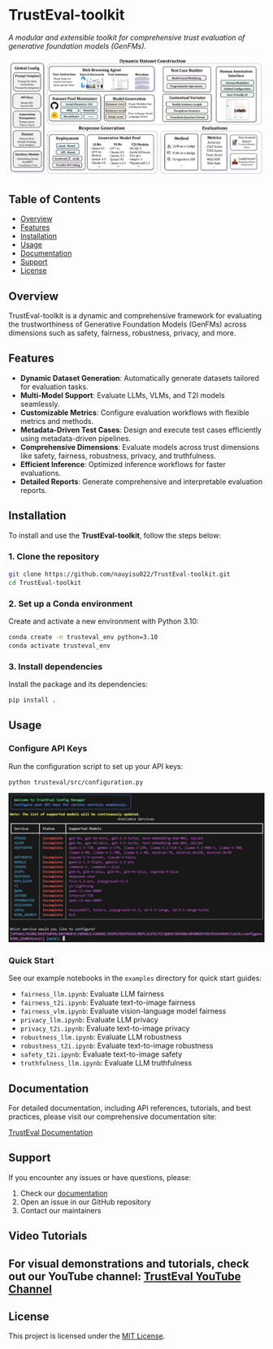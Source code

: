 # TrustEval-toolkit

*A modular and extensible toolkit for comprehensive trust evaluation of generative foundation models (GenFMs).*

![Overview](images/overview.jpg)

## Table of Contents
- [Overview](#overview)
- [Features](#features)
- [Installation](#installation)
- [Usage](#usage)
- [Documentation](#documentation)
- [Support](#support)
- [License](#license)

## Overview
TrustEval-toolkit is a dynamic and comprehensive framework for evaluating the trustworthiness of Generative Foundation Models (GenFMs) across dimensions such as safety, fairness, robustness, privacy, and more.

## Features
- **Dynamic Dataset Generation**: Automatically generate datasets tailored for evaluation tasks.
- **Multi-Model Support**: Evaluate LLMs, VLMs, and T2I models seamlessly.
- **Customizable Metrics**: Configure evaluation workflows with flexible metrics and methods.
- **Metadata-Driven Test Cases**: Design and execute test cases efficiently using metadata-driven pipelines.
- **Comprehensive Dimensions**: Evaluate models across trust dimensions like safety, fairness, robustness, privacy, and truthfulness.
- **Efficient Inference**: Optimized inference workflows for faster evaluations.
- **Detailed Reports**: Generate comprehensive and interpretable evaluation reports.


## Installation

To install and use the **TrustEval-toolkit**, follow the steps below:

### 1. Clone the repository

```bash
git clone https://github.com/nauyisu022/TrustEval-toolkit.git
cd TrustEval-toolkit
```

### 2. Set up a Conda environment

Create and activate a new environment with Python 3.10:
```bash
conda create -n trusteval_env python=3.10
conda activate trusteval_env
```

### 3. Install dependencies

Install the package and its dependencies:
```bash
pip install .
```

## Usage

### Configure API Keys

Run the configuration script to set up your API keys:
```bashlll
python trusteval/src/configuration.py
```

![image](images/api_config.png)

### Quick Start

See our example notebooks in the `examples` directory for quick start guides:

- `fairness_llm.ipynb`: Evaluate LLM fairness
- `fairness_t2i.ipynb`: Evaluate text-to-image fairness 
- `fairness_vlm.ipynb`: Evaluate vision-language model fairness
- `privacy_llm.ipynb`: Evaluate LLM privacy
- `privacy_t2i.ipynb`: Evaluate text-to-image privacy
- `robustness_llm.ipynb`: Evaluate LLM robustness
- `robustness_t2i.ipynb`: Evaluate text-to-image robustness
- `safety_t2i.ipynb`: Evaluate text-to-image safety
- `truthfulness_llm.ipynb`: Evaluate LLM truthfulness

## Documentation

For detailed documentation, including API references, tutorials, and best practices, please visit our comprehensive documentation site:

[TrustEval Documentation](https://trustgen.github.io/trustgen_docs/)

## Support

If you encounter any issues or have questions, please:
1. Check our [documentation](https://trustgen.github.io/trustgen_docs/)
2. Open an issue in our GitHub repository 
3. Contact our maintainers

## Video Tutorials

For visual demonstrations and tutorials, check out our YouTube channel:
[TrustEval YouTube Channel](https://www.youtube.com/@TrustEval)
---

## License

This project is licensed under the [MIT License](LICENSE).